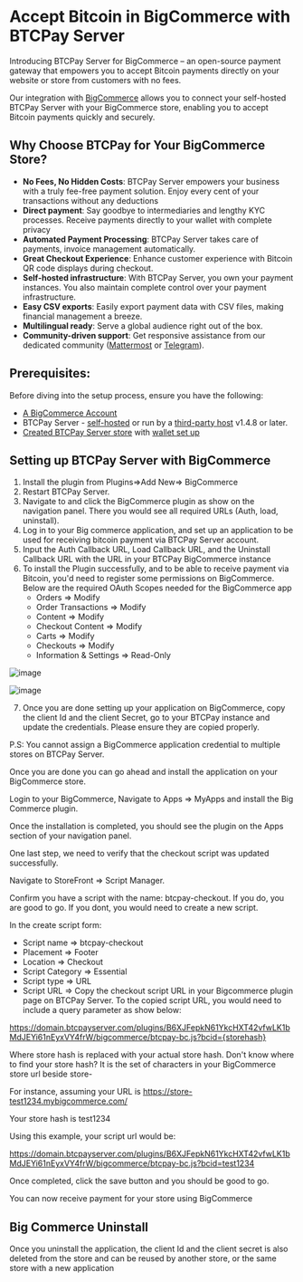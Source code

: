 # Accept Bitcoin in BigCommerce with BTCPay Server

Introducing BTCPay Server for BigCommerce – an open-source payment gateway that empowers you to accept Bitcoin payments directly on your website or store from customers with no fees.

Our integration with [BigCommerce](https://bigcommerce.com/) allows you to connect your self-hosted BTCPay Server with your BigCommerce store, enabling you to accept Bitcoin payments quickly and securely.

## Why Choose BTCPay for Your BigCommerce Store?

- **No Fees, No Hidden Costs**: BTCPay Server empowers your business with a truly fee-free payment solution. Enjoy every cent of your transactions without any deductions
- **Direct payment**: Say goodbye to intermediaries and lengthy KYC processes. Receive payments directly to your wallet with complete privacy
- **Automated Payment Processing**: BTCPay Server takes care of payments, invoice management automatically.
- **Great Checkout Experience**: Enhance customer experience with Bitcoin QR code displays during checkout.
- **Self-hosted infrastructure**: With BTCPay Server, you own your payment instances. You also maintain complete control over your payment infrastructure.
- **Easy CSV exports**: Easily export payment data with CSV files, making financial management a breeze.
- **Multilingual ready**: Serve a global audience right out of the box.
- **Community-driven support**: Get responsive assistance from our dedicated community ([Mattermost](http://chat.btcpayserver.org/) or [Telegram](https://t.me/btcpayserver)).

## Prerequisites:

Before diving into the setup process, ensure you have the following:

- [A BigCommerce Account](https://login.bigcommerce.com/)
- BTCPay Server - [self-hosted](https://docs.btcpayserver.org/Deployment/) or run by a [third-party host](https://docs.btcpayserver.org/Deployment/ThirdPartyHosting/) v1.4.8 or later.
- [Created BTCPay Server store](https://docs.btcpayserver.org/CreateStore/) with [wallet set up](https://docs.btcpayserver.org/WalletSetup/)
  
## Setting up BTCPay Server with BigCommerce

1. Install the plugin from Plugins=>Add New=> BigCommerce
2. Restart BTCPay Server.
3. Navigate to and click the BigCommerce plugin as show on the navigation panel. There you would see all required URLs (Auth, load, uninstall).
4. Log in to your Big commerce application, and set up an application to be used for receiving bitcoin payment via BTCPay Server account.
5. Input the Auth Callback URL, Load Callback URL, and the Uninstall Callback URL with the URL in your BTCPay BigCommerce instance
6. To install the Plugin successfully, and to be able to receive payment via Bitcoin, you'd need to register some permissions on BigCommerce. Below are the required OAuth Scopes needed for the BigCommerce app
   - Orders => Modify
   - Order Transactions => Modify
   - Content => Modify
   - Checkout Content => Modify
   - Carts => Modify
   - Checkouts => Modify
   - Information & Settings => Read-Only

![image](https://github.com/user-attachments/assets/a49d2d5e-8d28-4f8e-97d4-bfac64bd0b24)

![image](https://github.com/user-attachments/assets/9bbfc66d-e6c7-4ba9-8f47-16ed6eab29dd)
     

7. Once you are done setting up your application on BigCommerce, copy the client Id and the client Secret, go to your BTCPay instance and update the credentials. Please ensure they are copied properly.

P.S: You cannot assign a BigCommerce application credential to multiple stores on BTCPay Server.


Once you are done you can go ahead and install the application on your BigCommerce store. 

Login to your BigCommerce, Navigate to Apps => MyApps and install the Big Commerce plugin.

Once the installation is completed, you should see the plugin on the Apps section of your navigation panel.

One last step, we need to verify that the checkout script was updated successfully.  

Navigate to StoreFront => Script Manager.

Confirm you have a script with the name: btcpay-checkout. If you do, you are good to go.
If you dont, you would need to create a new script. 

In the create script form:

- Script name => btcpay-checkout
- Placement => Footer
- Location => Checkout
- Script Category => Essential
- Script type => URL
- Script URL => 
Copy the checkout script URL in your Bigcommerce plugin page on BTCPay Server. 
To the copied script URL, you would need to include a query parameter as show below:

https://domain.btcpayserver.com/plugins/B6XJFepkN61YkcHXT42vfwLK1bMdJEYi61nEyxVY4frW/bigcommerce/btcpay-bc.js?bcid={storehash}

Where store hash is replaced with your actual store hash. 
Don't know where to find your store hash? It is the set of characters in your BigCommerce store url beside store-

For instance, assuming your URL is https://store-test1234.mybigcommerce.com/

Your store hash is test1234

Using this example, your script url would be:

https://domain.btcpayserver.com/plugins/B6XJFepkN61YkcHXT42vfwLK1bMdJEYi61nEyxVY4frW/bigcommerce/btcpay-bc.js?bcid=test1234

Once completed, click the save button and you should be good to go. 

You can now receive payment for your store using BigCommerce

## Big Commerce Uninstall

Once you uninstall the application, the client Id and the client secret is also deleted from the store and can be reused by another store, or the same store with a new application
